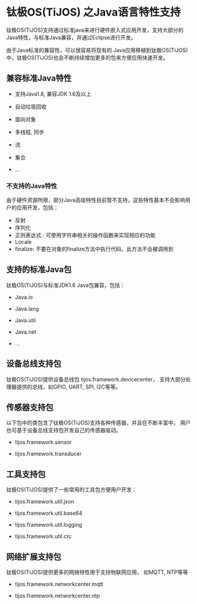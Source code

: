 # 钛极OS(TiJOS) 之Java语言特性支持

钛极OS(TiJOS)支持通过标准java来进行硬件嵌入式应用开发，支持大部分的Java特性，与标准Java兼容，并通过Eclipse进行开发。

由于Java标准的兼容性，可以很容易将现有的 Java应用移植到钛极OS(TiJOS)中，钛极OS(TiJOS)也会不断持续增加更多的包来方便应用快速开发。

## 兼容标准Java特性

- 支持Java1.8, 兼容JDK 1.6及以上

- 自动垃圾回收

- 面向对象

- 多线程, 同步

- 流

- 集合

- …


### 不支持的Java特性

由于硬件资源所限，部分Java高级特性目前暂不支持，这些特性基本不会影响用户的应用开发，包括：

- 反射 
- 序列化
- 正则表达式 : 可使用字符串相关的操作函数来实现相应的功能
- Locale 
- finalize:  不要在对象的finalize方法中执行代码，此方法不会被调用到

## 支持的标准Java包

钛极OS(TiJOS)与标准JDK1.6 Java包兼容，包括：

- Java.io

- Java.lang

- Java.util

- Java.net

- …


## 设备总线支持包

钛极OS(TiJOS)提供设备总线包 tijos.framework.devicecenter， 支持大部分处理器提供的总线，如GPIO, UART, SPI, I2C等等。

## 传感器支持包

以下包中的类包含了钛极OS(TiJOS)支持各种传感器，并且在不断丰富中， 用户也可基于设备总线支持包开发自己的传感器驱动。

- tijos.framework.sensor

- tijos.framework.transducer

## 工具支持包

钛极OS(TiJOS)提供了一些常用的工具包方便用户开发：

- tijos.framework.util.json 

- tijos.framework.util.base64

- tijos.framework.util.logging

- tijos.framework.util.crc


## 网络扩展支持包

钛极OS(TiJOS)提供更多的网络特性用于支持物联网应用， 如MQTT, NTP等等

- tijos.framework.networkcenter.mqtt

- tijos.framework.networkcenter.ntp